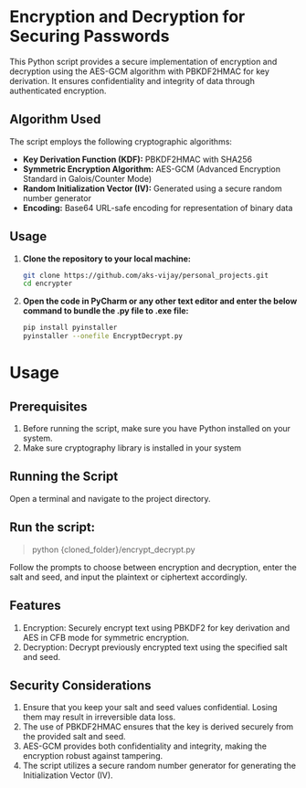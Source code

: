 # Encryption and Decryption for Securing Passwords

This Python script provides a secure implementation of encryption and decryption using the AES-GCM algorithm with PBKDF2HMAC for key derivation. It ensures confidentiality and integrity of data through authenticated encryption.

## Algorithm Used

The script employs the following cryptographic algorithms:

- **Key Derivation Function (KDF):** PBKDF2HMAC with SHA256
- **Symmetric Encryption Algorithm:** AES-GCM (Advanced Encryption Standard in Galois/Counter Mode)
- **Random Initialization Vector (IV):** Generated using a secure random number generator
- **Encoding:** Base64 URL-safe encoding for representation of binary data

## Usage

1. **Clone the repository to your local machine:**

   ```bash
   git clone https://github.com/aks-vijay/personal_projects.git
   cd encrypter

2. **Open the code in PyCharm or any other text editor and enter the below command to bundle the .py file to .exe file:**

   ```bash
   pip install pyinstaller
   pyinstaller --onefile EncryptDecrypt.py
   
# Usage
## Prerequisites
1. Before running the script, make sure you have Python installed on your system.
2. Make sure cryptography library is installed in your system

## Running the Script
Open a terminal and navigate to the project directory.

## Run the script:
> python {cloned_folder}/encrypt_decrypt.py

Follow the prompts to choose between encryption and decryption, enter the salt and seed, and input the plaintext or ciphertext accordingly.

## Features
1. Encryption: Securely encrypt text using PBKDF2 for key derivation and AES in CFB mode for symmetric encryption.
2. Decryption: Decrypt previously encrypted text using the specified salt and seed.

## Security Considerations
1. Ensure that you keep your salt and seed values confidential. Losing them may result in irreversible data loss.
2. The use of PBKDF2HMAC ensures that the key is derived securely from the provided salt and seed.
3. AES-GCM provides both confidentiality and integrity, making the encryption robust against tampering.
4. The script utilizes a secure random number generator for generating the Initialization Vector (IV).
